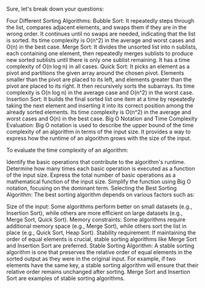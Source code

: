 Sure, let's break down your questions:

Four Different Sorting Algorithms:
Bubble Sort: It repeatedly steps through the list, compares adjacent elements, and swaps them if they are in the wrong order. It continues until no swaps are needed, indicating that the list is sorted. Its time complexity is O(n^2) in the average and worst cases and O(n) in the best case.
Merge Sort: It divides the unsorted list into n sublists, each containing one element, then repeatedly merges sublists to produce new sorted sublists until there is only one sublist remaining. It has a time complexity of O(n log n) in all cases.
Quick Sort: It picks an element as a pivot and partitions the given array around the chosen pivot. Elements smaller than the pivot are placed to its left, and elements greater than the pivot are placed to its right. It then recursively sorts the subarrays. Its time complexity is O(n log n) in the average case and O(n^2) in the worst case.
Insertion Sort: It builds the final sorted list one item at a time by repeatedly taking the next element and inserting it into its correct position among the already sorted elements. Its time complexity is O(n^2) in the average and worst cases and O(n) in the best case.
Big O Notation and Time Complexity Evaluation:
Big O notation is used to describe the upper bound of the time complexity of an algorithm in terms of the input size. It provides a way to express how the runtime of an algorithm grows with the size of the input.

To evaluate the time complexity of an algorithm:

Identify the basic operations that contribute to the algorithm's runtime.
Determine how many times each basic operation is executed as a function of the input size.
Express the total number of basic operations as a mathematical function of the input size.
Simplify the function using Big O notation, focusing on the dominant term.
Selecting the Best Sorting Algorithm:
The best sorting algorithm depends on various factors such as:

Size of the input: Some algorithms perform better on small datasets (e.g., Insertion Sort), while others are more efficient on large datasets (e.g., Merge Sort, Quick Sort).
Memory constraints: Some algorithms require additional memory space (e.g., Merge Sort), while others sort the list in place (e.g., Quick Sort, Heap Sort).
Stability requirement: If maintaining the order of equal elements is crucial, stable sorting algorithms like Merge Sort and Insertion Sort are preferred.
Stable Sorting Algorithm:
A stable sorting algorithm is one that preserves the relative order of equal elements in the sorted output as they were in the original input. For example, if two elements have the same key, a stable sorting algorithm will ensure that their relative order remains unchanged after sorting. Merge Sort and Insertion Sort are examples of stable sorting algorithms.
